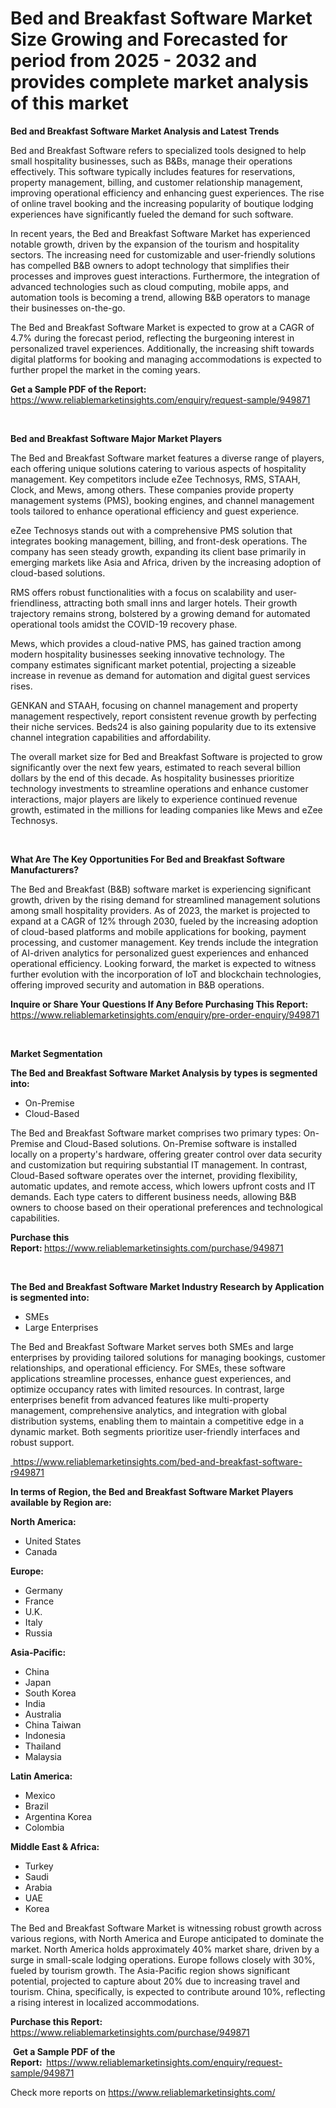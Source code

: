<p><h1>Bed and Breakfast Software Market Size Growing and Forecasted for period from 2025 - 2032 and provides complete market analysis of this market</h1></p><p><strong>Bed and Breakfast Software Market Analysis and Latest Trends</strong></p>
<p><p>Bed and Breakfast Software refers to specialized tools designed to help small hospitality businesses, such as B&Bs, manage their operations effectively. This software typically includes features for reservations, property management, billing, and customer relationship management, improving operational efficiency and enhancing guest experiences. The rise of online travel booking and the increasing popularity of boutique lodging experiences have significantly fueled the demand for such software.</p><p>In recent years, the Bed and Breakfast Software Market has experienced notable growth, driven by the expansion of the tourism and hospitality sectors. The increasing need for customizable and user-friendly solutions has compelled B&B owners to adopt technology that simplifies their processes and improves guest interactions. Furthermore, the integration of advanced technologies such as cloud computing, mobile apps, and automation tools is becoming a trend, allowing B&B operators to manage their businesses on-the-go.</p><p>The Bed and Breakfast Software Market is expected to grow at a CAGR of 4.7% during the forecast period, reflecting the burgeoning interest in personalized travel experiences. Additionally, the increasing shift towards digital platforms for booking and managing accommodations is expected to further propel the market in the coming years.</p></p>
<p><strong>Get a Sample PDF of the Report:&nbsp;</strong> <a href="https://www.reliablemarketinsights.com/enquiry/request-sample/949871?utm_campaign=3033&utm_medium=2&utm_source=Github&utm_content=ia&utm_term=05032025&utm_id=bed-and-breakfast-software">https://www.reliablemarketinsights.com/enquiry/request-sample/949871</a></p>
<p>&nbsp;</p>
<p><strong>Bed and Breakfast Software Major Market Players</strong></p>
<p><p>The Bed and Breakfast Software market features a diverse range of players, each offering unique solutions catering to various aspects of hospitality management. Key competitors include eZee Technosys, RMS, STAAH, Clock, and Mews, among others. These companies provide property management systems (PMS), booking engines, and channel management tools tailored to enhance operational efficiency and guest experience.</p><p>eZee Technosys stands out with a comprehensive PMS solution that integrates booking management, billing, and front-desk operations. The company has seen steady growth, expanding its client base primarily in emerging markets like Asia and Africa, driven by the increasing adoption of cloud-based solutions.</p><p>RMS offers robust functionalities with a focus on scalability and user-friendliness, attracting both small inns and larger hotels. Their growth trajectory remains strong, bolstered by a growing demand for automated operational tools amidst the COVID-19 recovery phase.</p><p>Mews, which provides a cloud-native PMS, has gained traction among modern hospitality businesses seeking innovative technology. The company estimates significant market potential, projecting a sizeable increase in revenue as demand for automation and digital guest services rises.</p><p>GENKAN and STAAH, focusing on channel management and property management respectively, report consistent revenue growth by perfecting their niche services. Beds24 is also gaining popularity due to its extensive channel integration capabilities and affordability.</p><p>The overall market size for Bed and Breakfast Software is projected to grow significantly over the next few years, estimated to reach several billion dollars by the end of this decade. As hospitality businesses prioritize technology investments to streamline operations and enhance customer interactions, major players are likely to experience continued revenue growth, estimated in the millions for leading companies like Mews and eZee Technosys.</p></p>
<p>&nbsp;</p>
<p><strong>What Are The Key Opportunities For Bed and Breakfast Software Manufacturers?</strong></p>
<p><p>The Bed and Breakfast (B&B) software market is experiencing significant growth, driven by the rising demand for streamlined management solutions among small hospitality providers. As of 2023, the market is projected to expand at a CAGR of 12% through 2030, fueled by the increasing adoption of cloud-based platforms and mobile applications for booking, payment processing, and customer management. Key trends include the integration of AI-driven analytics for personalized guest experiences and enhanced operational efficiency. Looking forward, the market is expected to witness further evolution with the incorporation of IoT and blockchain technologies, offering improved security and automation in B&B operations.</p></p>
<p><strong>Inquire or Share Your Questions If Any Before Purchasing This Report:</strong> <a href="https://www.reliablemarketinsights.com/enquiry/pre-order-enquiry/949871?utm_campaign=3033&utm_medium=2&utm_source=Github&utm_content=ia&utm_term=05032025&utm_id=bed-and-breakfast-software">https://www.reliablemarketinsights.com/enquiry/pre-order-enquiry/949871</a></p>
<p>&nbsp;</p>
<p><strong>Market Segmentation</strong></p>
<p><strong>The Bed and Breakfast Software Market Analysis by types is segmented into:</strong></p>
<p><ul><li>On-Premise</li><li>Cloud-Based</li></ul></p>
<p><p>The Bed and Breakfast Software market comprises two primary types: On-Premise and Cloud-Based solutions. On-Premise software is installed locally on a property's hardware, offering greater control over data security and customization but requiring substantial IT management. In contrast, Cloud-Based software operates over the internet, providing flexibility, automatic updates, and remote access, which lowers upfront costs and IT demands. Each type caters to different business needs, allowing B&B owners to choose based on their operational preferences and technological capabilities.</p></p>
<p><strong>Purchase this Report:&nbsp;</strong><a href="https://www.reliablemarketinsights.com/purchase/949871?utm_campaign=3033&utm_medium=2&utm_source=Github&utm_content=ia&utm_term=05032025&utm_id=bed-and-breakfast-software">https://www.reliablemarketinsights.com/purchase/949871</a></p>
<p>&nbsp;</p>
<p><strong>The Bed and Breakfast Software Market Industry Research by Application is segmented into:</strong></p>
<p><ul><li>SMEs</li><li>Large Enterprises</li></ul></p>
<p><p>The Bed and Breakfast Software Market serves both SMEs and large enterprises by providing tailored solutions for managing bookings, customer relationships, and operational efficiency. For SMEs, these software applications streamline processes, enhance guest experiences, and optimize occupancy rates with limited resources. In contrast, large enterprises benefit from advanced features like multi-property management, comprehensive analytics, and integration with global distribution systems, enabling them to maintain a competitive edge in a dynamic market. Both segments prioritize user-friendly interfaces and robust support.</p></p>
<p><a href="https://www.reliablemarketinsights.com/bed-and-breakfast-software-r949871?utm_campaign=3033&utm_medium=2&utm_source=Github&utm_content=ia&utm_term=05032025&utm_id=bed-and-breakfast-software">&nbsp;https://www.reliablemarketinsights.com/bed-and-breakfast-software-r949871</a></p>
<p><strong>In terms of Region, the Bed and Breakfast Software Market Players available by Region are:</strong></p>
<p>
    <p> <strong> North America: </strong>
        <ul>
            <li>United States</li>
            <li>Canada</li>
        </ul>
        </p> 
    <p> <strong> Europe: </strong>
        <ul>
            <li>Germany</li>
            <li>France</li>
            <li>U.K.</li>
            <li>Italy</li>
            <li>Russia</li>
        </ul>
        </p> 
    <p> <strong> Asia-Pacific: </strong>
        <ul>
            <li>China</li>
            <li>Japan</li>
            <li>South Korea</li>
            <li>India</li>
            <li>Australia</li>
            <li>China Taiwan</li>
            <li>Indonesia</li>
            <li>Thailand</li>
            <li>Malaysia</li>
        </ul>
        </p> 
    <p> <strong> Latin America: </strong>
        <ul>
            <li>Mexico</li>
            <li>Brazil</li>
            <li>Argentina Korea</li>
            <li>Colombia</li>
        </ul>
        </p> 
    <p> <strong> Middle East & Africa: </strong>
        <ul>
            <li>Turkey</li>
            <li>Saudi</li>
            <li>Arabia</li>
            <li>UAE</li>
            <li>Korea</li>
        </ul>
    </p>
    </p>
<p><p>The Bed and Breakfast Software Market is witnessing robust growth across various regions, with North America and Europe anticipated to dominate the market. North America holds approximately 40% market share, driven by a surge in small-scale lodging operations. Europe follows closely with 30%, fueled by tourism growth. The Asia-Pacific region shows significant potential, projected to capture about 20% due to increasing travel and tourism. China, specifically, is expected to contribute around 10%, reflecting a rising interest in localized accommodations.</p></p>
<p><strong>Purchase this Report: </strong><a href="https://www.reliablemarketinsights.com/purchase/949871?utm_campaign=3033&utm_medium=2&utm_source=Github&utm_content=ia&utm_term=05032025&utm_id=bed-and-breakfast-software">https://www.reliablemarketinsights.com/purchase/949871</a></p>
<p>&nbsp;<strong>Get a Sample PDF of the Report:&nbsp;&nbsp;</strong><a href="https://www.reliablemarketinsights.com/enquiry/request-sample/949871?utm_campaign=3033&utm_medium=2&utm_source=Github&utm_content=ia&utm_term=05032025&utm_id=bed-and-breakfast-software">https://www.reliablemarketinsights.com/enquiry/request-sample/949871</a></p>
<p><strong></strong></p>
<p>Check more reports on <a href="https://www.reliablemarketinsights.com/?utm_campaign=3033&utm_medium=2&utm_source=Github&utm_content=ia&utm_term=05032025&utm_id=bed-and-breakfast-software">https://www.reliablemarketinsights.com/</a></p>